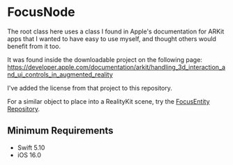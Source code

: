 # FocusNode

The root class here uses a class I found in Apple's documentation for ARKit apps that I wanted to have easy to use myself, and thought others would benefit from it too.

It was found inside the downloadable project on the following page:
https://developer.apple.com/documentation/arkit/handling_3d_interaction_and_ui_controls_in_augmented_reality

I've added the license from that project to this repository.

For a similar object to place into a RealityKit scene, try the [FocusEntity Repository](https://github.com/maxxfrazer/FocusEntity).

## Minimum Requirements
  - Swift 5.10
  - iOS 16.0

